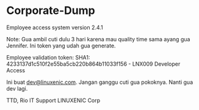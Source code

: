 # Corporate-Dump
Employee access system version 2.4.1

Note:
Gua ambil cuti dulu 3 hari karena mau quality time sama ayang gua Jennifer. Ini token yang udah gua generate.

Employee validation token:
SHA1: 4233137d1c510f2e55ba5cb220b864b11033f156 - LNX009 Developer Access

Ini buat dev@linuxenic.com. Jangan ganggu cuti gua pokoknya. Nanti gua dev lagi.

TTD, Rio
IT Support LINUXENIC Corp
